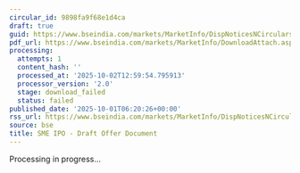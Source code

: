 ```yaml
---
circular_id: 9898fa9f68e1d4ca
draft: true
guid: https://www.bseindia.com/markets/MarketInfo/DispNoticesNCirculars.aspx?Noticeid={31305CC2-81EF-4F31-B1D2-0B3B56277B0C}&noticeno=20251001-2&dt=10/01/2025&icount=2&totcount=83&flag=0
pdf_url: https://www.bseindia.com/markets/MarketInfo/DownloadAttach.aspx?id=20251001-2&attachedId=
processing:
  attempts: 1
  content_hash: ''
  processed_at: '2025-10-02T12:59:54.795913'
  processor_version: '2.0'
  stage: download_failed
  status: failed
published_date: '2025-10-01T06:20:26+00:00'
rss_url: https://www.bseindia.com/markets/MarketInfo/DispNoticesNCirculars.aspx?Noticeid={31305CC2-81EF-4F31-B1D2-0B3B56277B0C}&noticeno=20251001-2&dt=10/01/2025&icount=2&totcount=83&flag=0
source: bse
title: SME IPO - Draft Offer Document
---
```


Processing in progress...